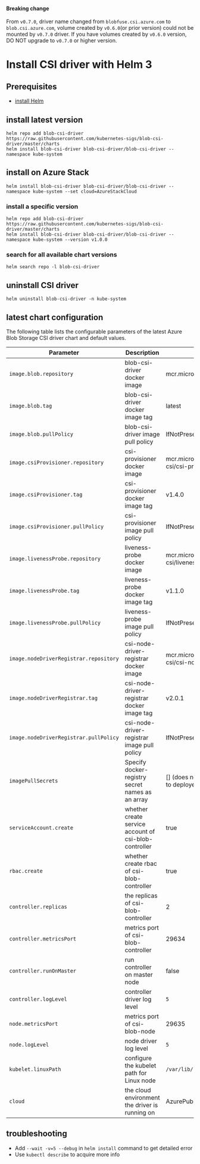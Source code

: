#### Breaking change
From `v0.7.0`, driver name changed from `blobfuse.csi.azure.com` to `blob.csi.azure.com`, volume created by `v0.6.0`(or prior version) could not be mounted by `v0.7.0` driver. If you have volumes created by `v0.6.0` version, DO NOT upgrade to `v0.7.0` or higher version.

# Install CSI driver with Helm 3

## Prerequisites
 - [install Helm](https://helm.sh/docs/intro/quickstart/#install-helm)

## install latest version
```console
helm repo add blob-csi-driver https://raw.githubusercontent.com/kubernetes-sigs/blob-csi-driver/master/charts
helm install blob-csi-driver blob-csi-driver/blob-csi-driver --namespace kube-system
```

## install on Azure Stack
```console
helm install blob-csi-driver blob-csi-driver/blob-csi-driver --namespace kube-system --set cloud=AzureStackCloud
```

### install a specific version
```console
helm repo add blob-csi-driver https://raw.githubusercontent.com/kubernetes-sigs/blob-csi-driver/master/charts
helm install blob-csi-driver blob-csi-driver/blob-csi-driver --namespace kube-system --version v1.0.0
```

### search for all available chart versions
```console
helm search repo -l blob-csi-driver
```

## uninstall CSI driver
```console
helm uninstall blob-csi-driver -n kube-system
```

## latest chart configuration

The following table lists the configurable parameters of the latest Azure Blob Storage CSI driver chart and default values.

| Parameter                                         | Description                                                | Default                                                           |
|---------------------------------------------------|------------------------------------------------------------|-------------------------------------------------------------------|
| `image.blob.repository`                       | blob-csi-driver docker image                           | mcr.microsoft.com/k8s/csi/blob-csi                            |
| `image.blob.tag`                              | blob-csi-driver docker image tag                       | latest                                                            |
| `image.blob.pullPolicy`                       | blob-csi-driver image pull policy                      | IfNotPresent                                                      |
| `image.csiProvisioner.repository`                 | csi-provisioner docker image                               | mcr.microsoft.com/oss/kubernetes-csi/csi-provisioner              |
| `image.csiProvisioner.tag`                        | csi-provisioner docker image tag                           | v1.4.0                                                            |
| `image.csiProvisioner.pullPolicy`                 | csi-provisioner image pull policy                          | IfNotPresent                                                      |
| `image.livenessProbe.repository`                  | liveness-probe docker image                                | mcr.microsoft.com/oss/kubernetes-csi/livenessprobe                |
| `image.livenessProbe.tag`                         | liveness-probe docker image tag                            | v1.1.0                                                            |
| `image.livenessProbe.pullPolicy`                  | liveness-probe image pull policy                           | IfNotPresent                                                      |
| `image.nodeDriverRegistrar.repository`            | csi-node-driver-registrar docker image                     | mcr.microsoft.com/oss/kubernetes-csi/csi-node-driver-registrar    |
| `image.nodeDriverRegistrar.tag`                   | csi-node-driver-registrar docker image tag                 | v2.0.1                                                            |
| `image.nodeDriverRegistrar.pullPolicy`            | csi-node-driver-registrar image pull policy                | IfNotPresent                                                      |
| `imagePullSecrets`                                | Specify docker-registry secret names as an array           | [] (does not add image pull secrets to deployed pods)         |      
| `serviceAccount.create`                           | whether create service account of csi-blob-controller  | true                                                              |
| `rbac.create`                                     | whether create rbac of csi-blob-controller             | true                                                              |
| `controller.replicas`                             | the replicas of csi-blob-controller                    | 2                                                                 |
| `controller.metricsPort`                          | metrics port of csi-blob-controller                    | 29634                                                             |
| `controller.runOnMaster`                          | run controller on master node                          | false                                                             |
| `controller.logLevel`                             | controller driver log level                                                          |`5`                                                           |
| `node.metricsPort`                                | metrics port of csi-blob-node                          | 29635                                                                |
| `node.logLevel`                                   | node driver log level                                                          |`5`                                                           |
| `kubelet.linuxPath`                               | configure the kubelet path for Linux node                  | `/var/lib/kubelet`                                                |
| `cloud`                                           | the cloud environment the driver is running on             | AzurePublicCloud                                                  |

## troubleshooting
 - Add `--wait -v=5 --debug` in `helm install` command to get detailed error
 - Use `kubectl describe` to acquire more info
